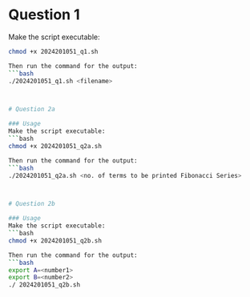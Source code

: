 # Question 1

Make the script executable:
```bash
chmod +x 2024201051_q1.sh

Then run the command for the output:
```bash
./2024201051_q1.sh <filename>



# Question 2a

### Usage
Make the script executable:
```bash
chmod +x 2024201051_q2a.sh

Then run the command for the output:
```bash
./2024201051_q2a.sh <no. of terms to be printed Fibonacci Series>



# Question 2b

### Usage
Make the script executable:
```bash
chmod +x 2024201051_q2b.sh

Then run the command for the output:
```bash
export A=<number1>
export B=<number2>
./ 2024201051_q2b.sh